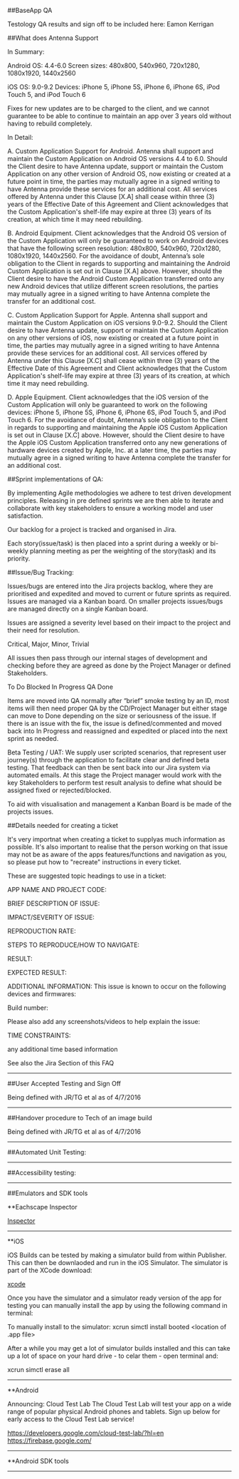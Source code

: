 

##BaseApp QA

Testology QA results and sign off to be included here: Eamon Kerrigan

##What does Antenna Support

In Summary:

Android
OS: 4.4-6.0
Screen sizes: 480x800, 540x960, 720x1280, 1080x1920, 1440x2560

iOS
OS: 9.0-9.2
Devices: iPhone 5, iPhone 5S, iPhone 6, iPhone 6S, iPod Touch 5, and iPod Touch 6

Fixes for new updates are to be charged to the client, and we cannot guarantee to be able to continue to maintain an app over 3 years old without having to rebuild completely.

In Detail:


A. Custom Application Support for Android. Antenna shall support and maintain the Custom Application on Android OS versions 4.4 to 6.0. Should the Client desire to have Antenna update, support or maintain the Custom Application on any other version of Android OS, now existing or created at a future point in time, the parties may mutually agree in a signed writing to have Antenna provide these services for an additional cost. All services offered by Antenna under this Clause [X.A] shall cease within three (3) years of the Effective Date of this Agreement and Client acknowledges that the Custom Application's shelf-life may expire at three (3) years of its creation, at which time it may need rebuilding. 

B. Android Equipment. Client acknowledges that the Android OS version of the Custom Application will only  be guaranteed to  work on Android devices that have the following screen resolution: 480x800, 540x960, 720x1280, 1080x1920, 1440x2560. For the avoidance of doubt, Antenna’s sole obligation to the Client in regards to supporting and maintaining the Android Custom Application is set out in Clause [X.A] above. However, should the Client desire to have the Android Custom Application transferred onto any new Android devices that utilize different screen resolutions, the parties may mutually agree in a signed writing to have Antenna complete the transfer for an additional cost.

C. Custom Application Support for Apple. Antenna shall support and maintain the Custom Application on iOS versions 9.0-9.2. Should the Client desire to have Antenna update, support or maintain the Custom Application on any other versions of iOS, now existing or created at a future point in time, the parties may mutually agree in a signed writing to have Antenna provide these services for an additional cost. All services offered by Antenna under this Clause [X.C] shall cease within three (3) years of the Effective Date of this Agreement and Client acknowledges that the Custom Application's shelf-life may expire at three (3) years of its creation, at which time it may need rebuilding. 

D. Apple Equipment. Client acknowledges that the iOS version of the Custom Application will only be guaranteed to work on the following devices: iPhone 5, iPhone 5S, iPhone 6, iPhone 6S, iPod Touch 5, and iPod Touch 6. For the avoidance of doubt, Antenna’s sole obligation to the Client in regards to supporting and maintaining the Apple iOS Custom Application is set out in Clause [X.C] above. However, should the Client desire to have the Apple iOS Custom Application transferred onto any new generations of hardware devices created by Apple, Inc. at a later time, the parties may mutually agree in a signed writing to have Antenna complete the transfer for an additional cost. 


##Sprint implementations of QA:

By implementing Agile methodologies we adhere to test driven development principles.
Releasing in pre defined sprints we are then able to iterate and collaborate with key stakeholders to ensure a working model and user satisfaction.

Our backlog for a project is tracked and organised in Jira.

Each story(issue/task) is then placed into a sprint during a weekly or bi-weekly planning meeting as per the weighting of the story(task) and its priority.

##Issue/Bug Tracking:

Issues/bugs are entered into the Jira projects backlog, where they are prioritised and expedited and moved to current or future sprints as required. Issues are managed via a Kanban board.
On smaller projects issues/bugs are managed directly on a single Kanban board.

Issues are assigned a severity level based on their impact to the project and their need for resolution.

Critical, Major, Minor, Trivial

All issues then pass through our internal stages of development and checking before they are agreed as done by the Project Manager or defined Stakeholders.

To Do Blocked In Progress QA Done

Items are moved into QA normally after “brief” smoke testing by an ID, most items will then need proper QA by the CD/Project Manager but either stage can move to Done depending on the size or seriousness of the issue. 
If there is an issue with the fix, the issue is defined/commented and moved back into In Progress and reassigned and expedited or placed into the next sprint as needed.

Beta Testing / UAT:  We supply user scripted scenarios, that represent user journey(s) through the application to facilitate clear and defined beta testing. That feedback can then be sent back into our Jira system via automated emails. 
At this stage the Project manager would work with the key Stakeholders to perform test result analysis to define what should be assigned fixed or rejected/blocked. 

To aid with visualisation and management a Kanban Board is be made of the projects issues.


##Details needed for creating a ticket

It's very importnat when creating a ticket to supplyas much information as possible.
It's also important to realise that the person working on that issue may not be as aware of the apps features/functions and navigation as you, so please put how to "recreate" instructions in every ticket.

These are suggested topic headings to use in a ticket:



APP NAME AND PROJECT CODE:


BRIEF DESCRIPTION OF ISSUE:


IMPACT/SEVERITY OF ISSUE:


REPRODUCTION RATE:


STEPS TO REPRODUCE/HOW TO NAVIGATE:

RESULT:


EXPECTED RESULT:


ADDITIONAL INFORMATION:
This issue is known to occur on the following devices and firmwares:

Build number:

Please also add any screenshots/videos to help explain the issue:

TIME CONSTRAINTS:

any additional time based information

See also the Jira Section of this FAQ

-----


##User Accepted Testing and Sign Off

Being defined with JR/TG et al as of 4/7/2016

---

##Handover procedure to Tech of an image build

Being defined with JR/TG et al as of 4/7/2016

----


##Automated Unit Testing:


---

##Accessibility testing:


----


##Emulators and SDK tools


**Eachscape Inspector

[Inspector](http://support.eachscape.com/customer/portal/articles/513429-the-inspector)

----


**iOS

iOS Builds can be tested by making a simulator build from within Publisher.
This can then be downlaoded and run in the iOS Simulator.
The simulator is part of the XCode download:

[xcode](https://developer.apple.com/xcode/)

Once you have the simulator and a simulator ready version of the app for testing you can manually install the app by using the following command in terminal:

To manually install to the simulator:
 xcrun simctl install booted <location of .app file>

After a while you may get a lot of simulator builds installed and this can take up a lot of space on your hard drive - to celar them - open terminal and:

xcrun simctl erase all


----

**Android

Announcing: Cloud Test Lab
The Cloud Test Lab will test your app on a wide range of popular physical Android phones and tablets. Sign up below for early access to the Cloud Test Lab service! 

https://developers.google.com/cloud-test-lab/?hl=en  https://firebase.google.com/



----

**Android SDK tools


-----

